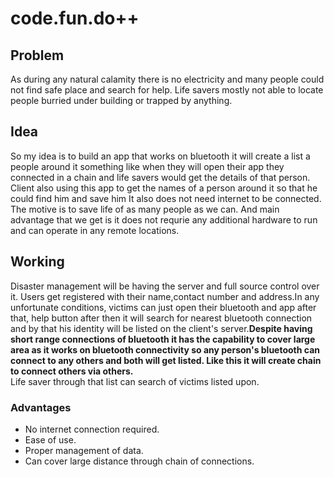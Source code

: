 # code.fun.do++ 

## Problem 
As during any natural calamity there is no electricity and many people could not find safe place and search for help.
Life savers mostly not able to locate people burried under building or trapped by anything. <br />
## Idea 
So my idea is to build an app that works on bluetooth it will create a list a people around it something like when they will open their app they connected in a chain and life savers would get the details of that person.<br />
Client also using this app to get the names of a person around it so that he could find him and save him
It also does not need internet to be connected.<br />
The motive is to save life of as many people as we can. And main advantage that we get is it does not requrie any additional hardware to run and can operate in any remote locations.
## Working 
Disaster management will be having the server and full source control over it. Users get registered with their name,contact number and address.In any unfortunate conditions, victims can just open their bluetooth and app after that, help button after then it will search for nearest bluetooth connection and by that his identity will be listed on the client's server.**Despite having short range connections of bluetooth it has the capability to cover large area as it works on bluetooth connectivity so any person's bluetooth can connect to any others and both will get listed. Like this it will create chain to connect others via others.** <br />
Life saver through that list can search of victims listed upon. <br />
### Advantages
 -  No internet connection required.
 -  Ease of use.
 -  Proper management of data.
 -  Can cover large distance through chain of connections.
